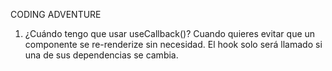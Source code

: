 CODING ADVENTURE

1. ¿Cuándo tengo que usar useCallback()?
   Cuando quieres evitar que un componente se re-renderize sin necesidad. El hook solo será llamado si una de sus dependencias se cambia.
